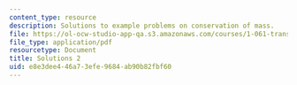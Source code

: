 ```yaml
---
content_type: resource
description: Solutions to example problems on conservation of mass.
file: https://ol-ocw-studio-app-qa.s3.amazonaws.com/courses/1-061-transport-processes-in-the-environment-fall-2008/e8e3dee446a73efe9684ab90b82fbf60_solutions2.pdf
file_type: application/pdf
resourcetype: Document
title: Solutions 2
uid: e8e3dee4-46a7-3efe-9684-ab90b82fbf60
---
```

